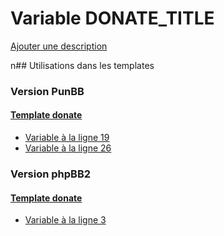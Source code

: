 # Variable DONATE_TITLE
[Ajouter une description](https://fa-tvars.appspot.com/DONATE_TITLE)

n## Utilisations dans les templates

### Version PunBB

#### [Template donate](punbb/donate.md)
* [Variable à la ligne 19](../punbb/donate.tpl#L19)
* [Variable à la ligne 26](../punbb/donate.tpl#L26)

### Version phpBB2

#### [Template donate](subsilver/donate.md)
* [Variable à la ligne 3](../subsilver/donate.tpl#L3)